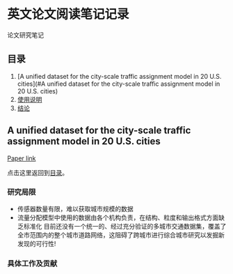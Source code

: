 # 英文论文阅读笔记记录


论文研究笔记

## 目录

1. [A unified dataset for the city-scale traffic assignment model in 20 U.S. cities](#A unified dataset for the city-scale traffic assignment model in 20 U.S. cities)
2. [使用说明](#使用说明)
3. [结论](#结论)

## A unified dataset for the city-scale traffic assignment model in 20 U.S. cities

[Paper link](https://www.nature.com/articles/s41597-024-03149-8#Sec16)

点击这里返回到[目录](#目录)。

### 研究局限
* 传感器数量有限，难以获取城市规模的数据
* 流量分配模型中使用的数据由各个机构负责，在结构、粒度和输出格式方面缺乏标准化
目前还没有一个统一的、经过充分验证的多城市交通数据集，覆盖了全市范围内的整个城市道路网络，这阻碍了跨城市进行综合城市研究以发掘新发现的可行性!
### 具体工作及贡献

